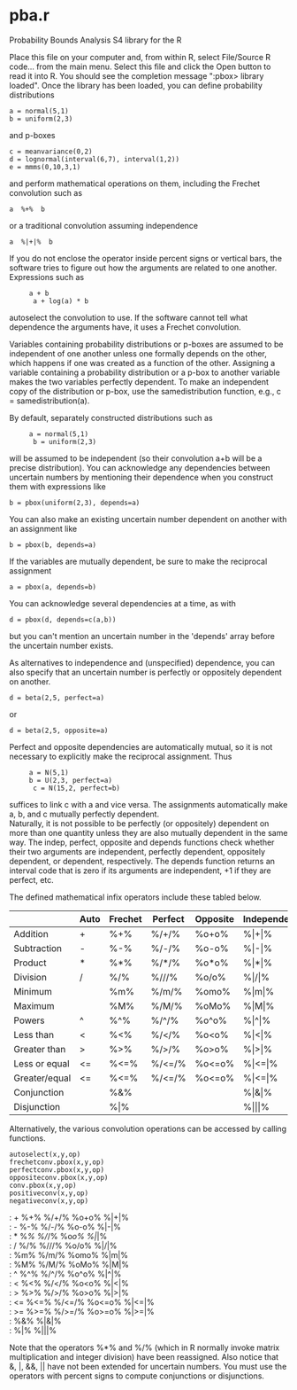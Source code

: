 # pba.r
Probability Bounds Analysis S4 library for the R 

Place this file on your computer and, from within R, select 
File/Source R code... from the main menu.  Select this file and
click the Open button to read it into R.  You should see the 
completion message ":pbox> library loaded".  Once the library 
has been loaded, you can define probability distributions 

    a = normal(5,1)
    b = uniform(2,3)

and  p-boxes 

    c = meanvariance(0,2)    
    d = lognormal(interval(6,7), interval(1,2))   
    e = mmms(0,10,3,1) 

and perform mathematical operations on them, including the 
Frechet convolution such as 

    a  %+%  b

or a traditional convolution assuming independence

`
      a  %|+|%  b
`

If you do not enclose the operator inside percent signs or 
vertical bars, the software tries to figure out how the
arguments are related to one another. Expressions such as

`      a + b  `  
`      a + log(a) * b`      

autoselect the convolution to use.  If the software cannot 
tell what dependence the arguments have, it uses a Frechet 
convolution.  


Variables containing probability distributions or p-boxes 
are assumed to be independent of one another unless one 
formally depends on the other, which happens if one was 
created as a function of the other. Assigning a variable 
containing a probability distribution or a p-box to another 
variable makes the two variables perfectly dependent.  To 
make an independent copy of the distribution or p-box, use 
the samedistribution function, e.g., c = samedistribution(a).


By default, separately constructed distributions such as 

`      a = normal(5,1) `   
`      b = uniform(2,3)`

will be assumed to be independent (so their convolution a+b 
will be a precise distribution).  You can acknowledge any
dependencies between uncertain numbers by mentioning their 
dependence when you construct them with expressions like 

`
      b = pbox(uniform(2,3), depends=a)
`

You can also make an existing uncertain number dependent on 
another with an assignment like

`
      b = pbox(b, depends=a)
`

If the variables are mutually dependent, be sure to make the 
reciprocal assignment

`
      a = pbox(a, depends=b)
`

You can acknowledge several dependencies at a time, as with

`
      d = pbox(d, depends=c(a,b))
`

but you can't mention an uncertain number in the 'depends' 
array before the uncertain number exists.


As alternatives to independence and (unspecified) dependence, 
you can also specify that an uncertain number is perfectly or 
oppositely dependent on another.

`
      d = beta(2,5, perfect=a)
`

or

`
d = beta(2,5, opposite=a)
`

Perfect and opposite dependencies are automatically mutual, 
so it is not necessary to explicitly make the reciprocal 
assignment.  Thus

`      a = N(5,1)  `  
`      b = U(2,3, perfect=a)  `  
`      c = N(15,2, perfect=b)`

suffices to link c with a and vice versa.  The assignments
automatically make a, b, and c mutually perfectly dependent.  
Naturally, it is not possible to be perfectly (or oppositely) 
dependent on more than one quantity unless they are also 
mutually dependent in the same way.  The indep, perfect, 
opposite and depends functions check whether their two 
arguments are independent, perfectly dependent, oppositely 
dependent, or dependent, respectively.  The depends function 
returns an interval code that is zero if its arguments are 
independent, +1 if they are perfect, etc.


The defined mathematical infix operators include these tabled below.


|   | Auto  | Frechet  | Perfect  |Opposite   |Independent|
|---|---|---|---|---|---|
| Addition  |  +  |  %+%  |  %/+/%  |  %o+o%  |  %\|+\|%
|Subtraction  |  -  |  %-%  |  %/-/%  |  %o-o%  |  %\|-\|%
| Product  |  *  |  %*%  |  %/*/%  |  %o*o%  |  %\|*\|%
| Division  |  /  |  %/%  |  %///%  |  %o/o%  |  %\|/\|%
| Minimum  |    |  %m%  |  %/m/%  |  %omo%  |  %\|m\|%
|Maximum  |    |  %M%  |  %/M/%  |  %oMo%  |  %\|M\|%
|Powers  |  ^  |  %^%  |  %/^/%  |  %o^o%  |  %\|^\|%
|Less than  |  \<  |  %\<%  |  %/\</%  |  %o\<o%  |  %\|\<\|%
|Greater than  |  \>  |  %\>%  |  %/\>/%  |  %o\>o%  |  %\|\>\|%
|Less or equal  |  \<=  |  %\<=%  |  %/\<=/%  |  %o\<=o%  |  %\|\<=\|%
|Greater/equal  |  <=  |  %<=%  |  %/<=/%  |  %o<=o%  |  %\|<=\|%
|Conjunction  |    |  %&%  |   |   |  %\|&\|%
|Disjunction  |    |  %\|%  |  |   |  %\|\|\|%

Alternatively, the various convolution operations can be accessed by calling functions.

    autoselect(x,y,op)  
    frechetconv.pbox(x,y,op)  
    perfectconv.pbox(x,y,op)  
    oppositeconv.pbox(x,y,op)  
    conv.pbox(x,y,op)  
    positiveconv(x,y,op)  
    negativeconv(x,y,op)  


                    
:    	 +	%+%	%/+/%	%o+o%	  %|+|%		 	 
:   -	%-%   	%/-/%	%o-o%	  %|-|%		 	 
: 	 *	%*%	%/*/%	%o*o%	  %|*|%		 	 
: 	 /	%/%  	%///%	%o/o%	  %|/|%	 		 
: 		%m%	%/m/%	%omo%	  %|m|%		 	 
:		%M%	%/M/%	%oMo%	  %|M|%		 	
:	 ^	%^%	%/^/%	%o^o%	  %|^|%		 	 
:	 <	%<%	%/</%	%o<o%	  %|<|%		
:	 >	%>%	%/>/%	%o>o%	  %|>|%		 
: <=	%<=%	%/<=/%	%o<=o%	  %|<=|%		
: >=	%>=%	%/>=/%	%o>=o%	  %|>=|%		 
:		%&%			  %|&|%		 
:		%|%			  %|||%		 


Note that the operators %*% and %/% (which in R normally
invoke matrix multiplication and integer division) have 
been reassigned.  Also notice that &, |, &&, || have not 
been extended for uncertain numbers.  You must use the 
operators with percent signs to compute conjunctions or 
disjunctions.

